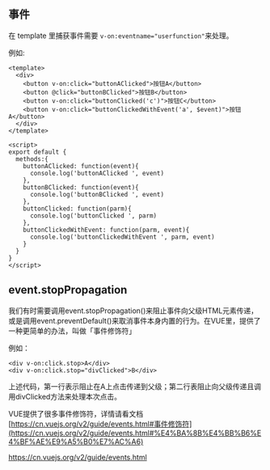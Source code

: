 事件
---

在 template 里捕获事件需要 `v-on:eventname="userfunction"`来处理。

例如:

```
<template>
  <div>
    <button v-on:click="buttonAClicked">按钮A</button>
    <button @click="buttonBClicked">按钮B</button>
    <button v-on:click="buttonClicked('c')">按钮C</button>
    <button v-on:click="buttonClickedWithEvent('a', $event)">按钮A</button>
  </div>
</template>

<script>
export default {
  methods:{
    buttonAClicked: function(event){
      console.log('buttonAClicked ', event)
    },
    buttonBClicked: function(event){
      console.log('buttonBClicked ', event)
    },
    buttonClicked: function(parm){
      console.log('buttonClicked ', parm)
    },
    buttonClickedWithEvent: function(parm, event){
      console.log('buttonClickedWithEvent ', parm, event)
    }
  }
}
</script>
```

## event.stopPropagation

我们有时需要调用event.stopPropagation()来阻止事件向父级HTML元素传递，或是调用event.preventDefault()来取消事件本身内置的行为。在VUE里，提供了一种更简单的办法，叫做「事件修饰符」

例如：

```
<div v-on:click.stop>A</div>
<div v-on:click.stop="divClicked">B</div>

```
上述代码，第一行表示阻止在A上点击传递到父级；第二行表阻止向父级传递且调用divClicked方法来处理本次点击。

VUE提供了很多事件修饰符，详情请看文档[https://cn.vuejs.org/v2/guide/events.html#事件修饰符](https://cn.vuejs.org/v2/guide/events.html#%E4%BA%8B%E4%BB%B6%E4%BF%AE%E9%A5%B0%E7%AC%A6)

https://cn.vuejs.org/v2/guide/events.html
        